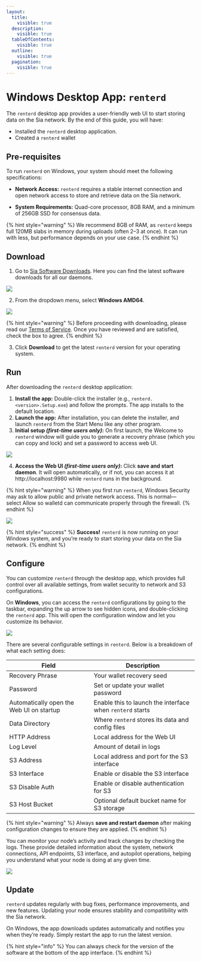 ```yaml
---
layout:
  title:
    visible: true
  description:
    visible: true
  tableOfContents:
    visible: true
  outline:
    visible: true
  pagination:
    visible: true
---
```


# Windows Desktop App: `renterd`

The `renterd` desktop app provides a user-friendly web UI to start storing data on the Sia network. By the end of this guide, you will have:

* Installed the `renterd` desktop application.
* Created a `renterd` wallet

## Pre-requisites

To run `renterd` on Windows, your system should meet the following specifications:

* **Network Access:** `renterd` requires a stable internet connection and open network access to store and retrieve data on the Sia network.

* **System Requirements:** Quad-core processor, 8GB RAM, and a minimum of 256GB SSD for consensus data.

{% hint style="warning" %}
We recommend 8GB of RAM, as `renterd` keeps full 120MB slabs in memory during uploads (often 2–3 at once). It can run with less, but performance depends on your use case.
{% endhint %}

## Download

1. Go to [Sia Software Downloads](https://sia.tech/software-downloads). Here you can find the latest software downloads for all our daemons.

![](../../.gitbook/assets/windows-renterd-app/sia-tech-website-download.png)

2. From the dropdown menu, select **Windows AMD64**.

![](../../.gitbook/assets/windows-renterd-app/renterd-download-website.png)

{% hint style="warning" %}
Before proceeding with downloading, please read our [Terms of Service](https://sia.tech/terms-of-service). Once you have reviewed and are satisfied, check the box to agree.
{% endhint %}

3. Click **Download** to get the latest `renterd` version for your operating system.

## Run

After downloading the `renterd` desktop application:

1. **Install the app:** Double-click the installer (e.g., `renterd.<version>.Setup.exe`) and follow the prompts. The app installs to the default location.
2. **Launch the app:** After installation, you can delete the installer, and launch `renterd` from the Start Menu like any other program.
3. **Initial setup *(first-time users only)*:** On first launch, the Welcome to `renterd` window will guide you to generate a recovery phrase (which you can copy and lock) and set a password to access web UI.

![](../../.gitbook/assets/windows-renterd-app/welcome-ui.png)

4. **Access the Web UI *(first-time users only)*:** Click **save and start daemon**. It will open automatically, or if not, you can access it at http://localhost:9980 while `renterd` runs in the background.

{% hint style="warning" %} 
When you first run `renterd`, Windows Security may ask to allow public and private network access. This is normal—select Allow so walletd can communicate properly through the firewall. 
{% endhint %}

![](../../.gitbook/assets/windows-renterd-app/web-ui.png)

{% hint style="success" %}
**Success!** `renterd` is now running on your Windows system, and you’re ready to start storing your data on the Sia network.
{% endhint %}


## Configure

You can customize `renterd` through the desktop app, which provides full control over all available settings, from wallet security to network and S3 configurations.

On **Windows**, you can access the `renterd` configurations by going to the taskbar, expanding the up arrow to see hidden icons, and double-clicking the `renterd` app. This will open the configuration window and let you customize its behavior.

![](../../.gitbook/assets/windows-renterd-app/configuring.png)

There are several configurable settings in `renterd`. Below is a breakdown of what each setting does:

| Field | Description |
|------|-------------|
| Recovery Phrase | Your wallet recovery seed |
| Password | Set or update your wallet password |
| Automatically open the Web UI on startup | Enable this to launch the interface when `renterd` starts |
| Data Directory | Where `renterd` stores its data and config files |
| HTTP Address | Local address for the Web UI |
| Log Level | Amount of detail in logs |
| S3 Address | Local address and port for the S3 interface |
| S3 Interface | Enable or disable the S3 interface |
| S3 Disable Auth | Enable or disable authentication for S3 |
| S3 Host Bucket | Optional default bucket name for S3 storage |

{% hint style="warning" %}
Always **save and restart daemon** after making configuration changes to ensure they are applied.
{% endhint %}

You can monitor your node’s activity and track changes by checking the logs. These provide detailed information about the system, network connections, API endpoints, S3 interface, and autopilot operations, helping you understand what your node is doing at any given time.

![](../../.gitbook/assets/windows-renterd-app/config-logs.png)

## Update

`renterd` updates regularly with bug fixes, performance improvements, and new features. Updating your node ensures stability and compatibility with the Sia network. 

On Windows, the app downloads updates automatically and notifies you when they’re ready. Simply restart the app to run the latest version. 

{% hint style="info" %}
You can always check for the version of the software at the bottom of the app interface.
{% endhint %}